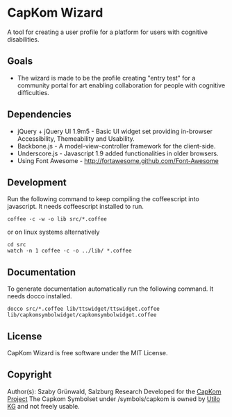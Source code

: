# CapKom Wizard 
A tool for creating a user profile for a platform for users with cognitive disabilities.

## Goals
* The wizard is made to be the profile creating "entry test" for a community portal for art enabling collaboration for people with cognitive difficulties.


## Dependencies
* jQuery + jQuery UI 1.9m5 - Basic UI widget set providing in-browser Accessibility, Themeability and Usability.
* Backbone.js - A model-view-controller framework for the client-side.
* Underscore.js - Javascript 1.9 added functionalities in older browsers.
* Using Font Awesome - http://fortawesome.github.com/Font-Awesome

## Development
Run the following command to keep compiling the coffeescript into javascript. It needs coffeescript installed to run.

    coffee -c -w -o lib src/*.coffee

or on linux systems alternatively

    cd src
    watch -n 1 coffee -c -o ../lib/ *.coffee

## Documentation
To generate documentation automatically run the following command. It needs docco installed.

    docco src/*.coffee lib/ttswidget/ttswidget.coffee lib/capkomsymbolwidget/capkomsymbolwidget.coffee

## License
CapKom Wizard is free software under the MIT License.

## Copyright
Author(s): Szaby Grünwald, Salzburg Research
Developed for the [CapKom Project](http://cap-kom.utilo.eu/)
The Capkom Symbolset under /symbols/capkom is owned by [Utilo KG](http://www.utilo.eu/) and not freely usable.
